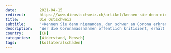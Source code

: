 ```yaml
---
date:          2021-04-15
redirect:      https://www.dieostschweiz.ch/artikel/kennen-sie-denn-niemanden-der-schwer-an-corona-erkrankt-ist-YrmNKKl
title:         Die Ostschweiz
subtitle:      '«Kennen Sie denn niemanden, der schwer an Corona erkrankt ist?»'
description:   'Wer die Coronamassnahmen öffentlich kritisiert, erhält Reaktionen. Per E-Mail, telefonisch, in den sozialen Medien. Etwa jede zweite Rückmeldung dreht sich um die Frage, ob man denn selbst niemanden kenne, der betroffen sei. Dann würde man es sicher anders sehen. Die Antwort ist: Nein, selbst wenn.'
country:       [CH]
categories:    [Widerstand, Mensch]
tags:          [kollateralschäden]
---
```

